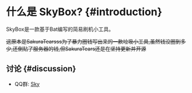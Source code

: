 # 什么是 SkyBox? {#introduction}

SkyBox是一款基于Bat编写的简易刷机小工具。

~~这原本是SakuraTearsss为了暴力圈钱写出来的一款垃圾小工具,虽然钱没圈到多少,还倒贴了服务器的钱,但SakuraTears还是在坚持更新并开源~~


## 讨论 {#discussion}

- QQ群: [Sky](https://qm.qq.com/q/kJuRaaxiEg)
